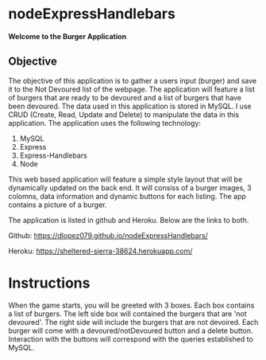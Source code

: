 # nodeExpressHandlebars

#### Welcome to the Burger Application

## Objective
The objective of this application is to gather a users input (burger) and save it to the Not Devoured list of the webpage.  The application will feature a list of burgers that are ready to be devoured and a list of burgers that have been devoured.  The data used in this application is stored in MySQL.  I use CRUD (Create, Read, Update and Delete) to manipulate the data in this application.  The application uses the following technology: 

1. MySQL
2. Express
3. Express-Handlebars
4. Node

This web based application will feature a simple style layout that will be dynamically updated on the back end. It will consiss of a burger images, 3 colomns, data information and dynamic buttons for each listing.  The app contains a picture of a burger.

The application is listed in github and Heroku.  Below are the links to both. 

Github: https://dlopez079.github.io/nodeExpressHandlebars/

Heroku: https://sheltered-sierra-38624.herokuapp.com/


# Instructions

When the game starts, you will be greeted with 3 boxes.  Each box contains a list of burgers.  The left side box will contained the burgers that are 'not devoured'.  The right side will include the burgers that are not devoired.  Each burger will come with a devoured/notDevoured button and a delete button.   Interaction with the buttons will correspond with the queries established to MySQL. 
